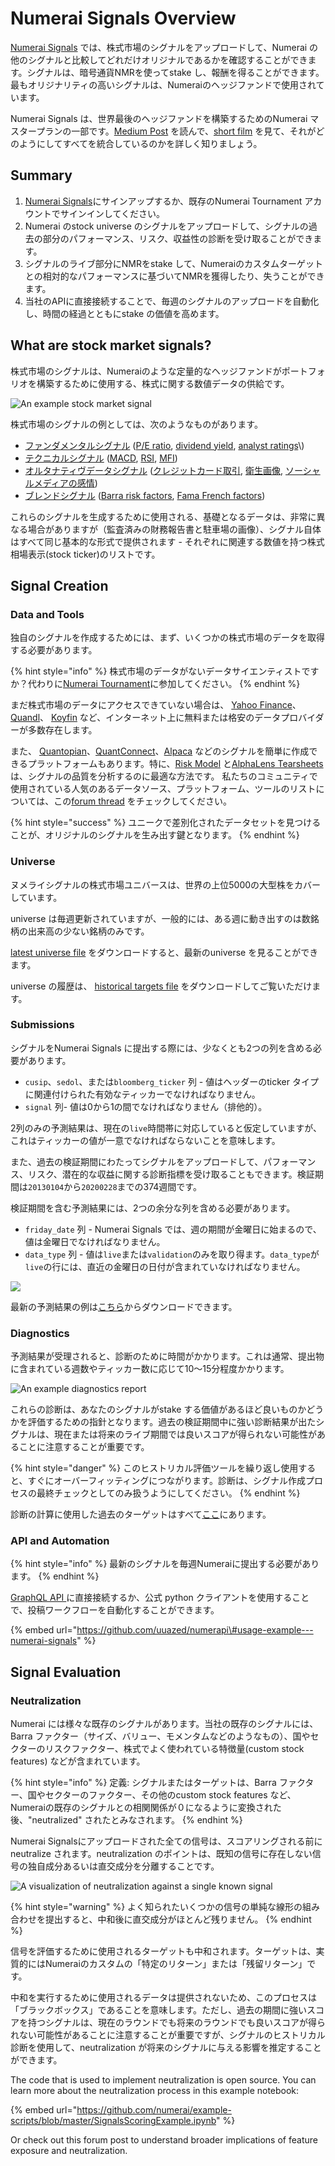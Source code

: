 # Numerai Signals Overview

[Numerai Signals](https://signals.numer.ai/tournament) では、株式市場のシグナルをアップロードして、Numerai の他のシグナルと比較してどれだけオリジナルであるかを確認することができます。シグナルは、暗号通貨NMRを使ってstake し、報酬を得ることができます。最もオリジナリティの高いシグナルは、Numeraiのヘッジファンドで使用されています。

Numerai Signals は、世界最後のヘッジファンドを構築するためのNumerai マスタープランの一部です。[Medium Post](https://medium.com/numerai/building-the-last-hedge-fund-introducing-numerai-signals-12de26dfa69c) を読んで、[short film](https://www.youtube.com/watch?v=GWeC2PK4yXQ&feature=youtu.be) を見て、それがどのようにしてすべてを統合しているのかを詳しく知りましょう。



## Summary

1. [Numerai Signals](https://signals.numer.ai/tournament)にサインアップするか、既存のNumerai Tournament アカウントでサインインしてください。
2. Numerai のstock universe のシグナルをアップロードして、シグナルの過去の部分のパフォーマンス、リスク、収益性の診断を受け取ることができます。
3. シグナルのライブ部分にNMRをstake して、Numeraiのカスタムターゲットとの相対的なパフォーマンスに基づいてNMRを獲得したり、失うことができます。
4. 当社のAPIに直接接続することで、毎週のシグナルのアップロードを自動化し、時間の経過とともにstake の価値を高めます。

## What are stock market signals?

株式市場のシグナルは、Numeraiのような定量的なヘッジファンドがポートフォリオを構築するために使用する、株式に関する数値データの供給です。

![An example stock market signal](../.gitbook/assets/image%20%284%29.png)

株式市場のシグナルの例としては、次のようなものがあります。

* [ファンダメンタルシグナル](https://www.investopedia.com/terms/f/fundamentalanalysis.asp) \([P/E ratio](https://www.investopedia.com/terms/p/price-earningsratio.asp), [dividend yield](https://www.investopedia.com/terms/d/dividendyield.asp), [analyst ratings](https://www.investopedia.com/terms/r/rating.asp#:~:text=A%20rating%20is%20conducted%20by,this%20action%20for%20the%20stock.)\)
* [テクニカルシグナル](https://www.investopedia.com/terms/t/technicalindicator.asp) \([MACD](https://www.investopedia.com/terms/m/macd.asp), [RSI](https://www.investopedia.com/terms/r/rsi.asp), [MFI](https://www.investopedia.com/terms/m/mfi.asp)\)
* [オルタナティヴデータシグナル](https://en.wikipedia.org/wiki/Alternative_data_%28finance%29) \([クレジットカード取引](https://secondmeasure.com/), [衛生画像](https://www.theatlantic.com/magazine/archive/2019/05/stock-value-satellite-images-investing/586009/), [ソーシャルメディアの感情](https://www.swaggystocks.com/dashboard/wallstreetbets/realtime)\)
* [ブレンドシグナル](https://www.investopedia.com/terms/m/multifactor-model.asp) \([Barra risk factors](https://www.investopedia.com/terms/b/barra-risk-factor-analysis.asp#:~:text=The%20Barra%20Risk%20Factor%20Analysis%20is%20a%20multi%2Dfactor%20model,turnover%20and%20senior%20debt%20rating.), [Fama French factors](https://www.investopedia.com/terms/f/famaandfrenchthreefactormodel.asp)\)

これらのシグナルを生成するために使用される、基礎となるデータは、非常に異なる場合がありますが（監査済みの財務報告書と駐車場の画像）、シグナル自体はすべて同じ基本的な形式で提供されます - それぞれに関連する数値を持つ株式相場表示\(stock ticker\)のリストです。

## Signal Creation

### Data and Tools

独自のシグナルを作成するためには、まず、いくつかの株式市場のデータを取得する必要があります。

{% hint style="info" %}
株式市場のデータがないデータサイエンティストですか？代わりに[Numerai Tournament](https://numer.ai/)に参加してください。 
{% endhint %}

まだ株式市場のデータにアクセスできていない場合は、 [Yahoo Finance](https://finance.yahoo.com/)、[Quandl](https://www.quandl.com/)、 [Koyfin](https://www.koyfin.com/) など、インターネット上に無料または格安のデータプロバイダーが多数存在します。 

また、 [Quantopian](https://www.quantopian.com/)、[QuantConnect](https://www.quantconnect.com/)、[Alpaca](https://alpaca.markets/) などのシグナルを簡単に作成できるプラットフォームもあります。特に、[Risk Model](https://www.quantopian.com/risk-model) と[AlphaLens Tearsheets](https://www.quantopian.com/tutorials/alphalens#lesson1) は、シグナルの品質を分析するのに最適な方法です。 私たちのコミュニティで使用されている人気のあるデータソース、プラットフォーム、ツールのリストについては、この[forum thread](https://forum.numer.ai/t/free-or-cheap-data-for-erasure-numerai-quant/350) をチェックしてください。

{% hint style="success" %}
ユニークで差別化されたデータセットを見つけることが、オリジナルのシグナルを生み出す鍵となります。
{% endhint %}

### Universe

ヌメライシグナルの株式市場ユニバースは、世界の上位5000の大型株をカバーしています。 

universe は毎週更新されていますが、一般的には、ある週に動き出すのは数銘柄の出来高の少ない銘柄のみです。 

[latest universe file](https://numerai-signals-public-data.s3-us-west-2.amazonaws.com/universe/latest.csv) をダウンロードすると、最新のuniverse を見ることができます。

universe の履歴は、 [historical targets file](https://numerai-signals-public-data.s3-us-west-2.amazonaws.com/signals_train_val_bbg.csv) をダウンロードしてご覧いただけます。

### Submissions

シグナルをNumerai Signals に提出する際には、少なくとも2つの列を含める必要があります。

* `cusip`、`sedol`、または`bloomberg_ticker` 列 - 値はヘッダーのticker タイプに関連付けられた有効なティッカーでなければなりません。
* `signal` 列- 値は0から1の間でなければなりません（排他的）。

2列のみの予測結果は、現在の`live`時間帯に対応していると仮定していますが、これはティッカーの値が一意でなければならないことを意味します。

また、過去の検証期間にわたってシグナルをアップロードして、パフォーマンス、リスク、潜在的な収益に関する診断指標を受け取ることもできます。検証期間は`20130104`から`20200228`までの374週間です。

検証期間を含む予測結果には、2つの余分な列を含める必要があります。

* `friday_date` 列 -  Numerai Signals では、週の期間が金曜日に始まるので、値は金曜日でなければなりません。
* `data_type`  列 - 値は`live`または`validation`のみを取り得ます。`data_type`が`live`の行には、直近の金曜日の日付が含まれていなければなりません。

![](../.gitbook/assets/image%20%288%29.png)

最新の予測結果の例は[こちら](https://numerai-signals-public-data.s3-us-west-2.amazonaws.com/example_signal/latest.csv)からダウンロードできます。

### Diagnostics

予測結果が受理されると、診断のために時間がかかります。これは通常、提出物に含まれている週数やティッカー数に応じて10～15分程度かかります。

![An example diagnostics report](../.gitbook/assets/image%20%2810%29.png)

これらの診断は、あなたのシグナルがstake する価値があるほど良いものかどうかを評価するための指針となります。過去の検証期間中に強い診断結果が出たシグナルは、現在または将来のライブ期間では良いスコアが得られない可能性があることに注意することが重要です。

{% hint style="danger" %}
このヒストリカル評価ツールを繰り返し使用すると、すぐにオーバーフィッティングにつながります。診断は、シグナル作成プロセスの最終チェックとしてのみ扱うようにしてください。
{% endhint %}

診断の計算に使用した過去のターゲットはすべて[ここ](https://numerai-signals-public-data.s3-us-west-2.amazonaws.com/signals_train_val_bbg.csv)にあります。

### API and Automation

{% hint style="info" %}
最新のシグナルを毎週Numeraiに提出する必要があります。
{% endhint %}

[GraphQL API ](https://api-tournament.numer.ai/)に直接接続するか、公式 python クライアントを使用することで、投稿ワークフローを自動化することができます。

{% embed url="https://github.com/uuazed/numerapi\#usage-example---numerai-signals" %}

## Signal Evaluation

### Neutralization

Numerai には様々な既存のシグナルがあります。当社の既存のシグナルには、Barra ファクター（サイズ、バリュー、モメンタムなどのようなもの）、国やセクターのリスクファクター、株式でよく使われている特徴量\(custom stock features\) などが含まれています。

{% hint style="info" %}
定義: シグナルまたはターゲットは、Barra ファクター、国やセクターのファクター、その他のcustom stock features など、Numeraiの既存のシグナルとの相関関係が０になるように変換された後、"neutralized" されたとみなされます。
{% endhint %}

Numerai Signalsにアップロードされた全ての信号は、スコアリングされる前にneutralize されます。neutralization のポイントは、既知の信号に存在しない信号の独自成分あるいは直交成分を分離することです。

![A visualization of neutralization against a single known signal](../.gitbook/assets/image%20%289%29.png)

{% hint style="warning" %}
よく知られたいくつかの信号の単純な線形の組み合わせを提出すると、中和後に直交成分がほとんど残りません。
{% endhint %}

信号を評価するために使用されるターゲットも中和されます。ターゲットは、実質的にはNumeraiのカスタムの「特定のリターン」または「残留リターン」です。

中和を実行するために使用されるデータは提供されないため、このプロセスは「ブラックボックス」であることを意味します。ただし、過去の期間に強いスコアを持つシグナルは、現在のラウンドでも将来のラウンドでも良いスコアが得られない可能性があることに注意することが重要ですが、シグナルのヒストリカル診断を使用して、neutralization が将来のシグナルに与える影響を推定することができます。

The code that is used to implement neutralization is open source. You can learn more about the neutralization process in this example notebook:

{% embed url="https://github.com/numerai/example-scripts/blob/master/SignalsScoringExample.ipynb" %}

Or check out this forum post to understand broader implications of feature exposure and neutralization.  







###   <a id="spotify-music"></a>







